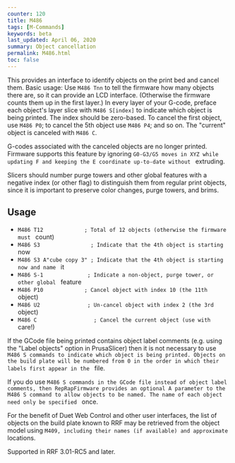 ```yaml
---
counter: 120
title: M486
tags: [M-Commands] 
keywords: beta 
last_updated: April 06, 2020 
summary: Object cancellation 
permalink: M486.html
toc: false 
---
```



This provides an interface to identify objects on the print bed and cancel them. Basic usage: Use `M486 Tnn` to tell the firmware how many objects there are, so it can provide an LCD interface. (Otherwise the firmware counts them up in the first layer.) In every layer of your G-code, preface each object's layer slice with `M486 S[index]` to indicate which object is being printed. The index should be zero-based. To cancel the first object, use `M486 P0`; to cancel the 5th object use `M486 P4`; and so on. The "current" object is canceled with `M486 C`.

G-codes associated with the canceled objects are no longer printed. Firmware supports this feature by ignoring ` G0-G3/G5 moves in XYZ while updating F and keeping the E coordinate up-to-date without  ` extruding.

Slicers should number purge towers and other global features with a negative index (or other flag) to distinguish them from regular print objects, since it is important to preserve color changes, purge towers, and brims.

## Usage

* ` M486 T12             ; Total of 12 objects (otherwise the firmware must  ` count)
* ` M486 S3                ; Indicate that the 4th object is starting  ` now
* ` M486 S3 A"cube copy 3" ; Indicate that the 4th object is starting now and name  ` it
* ` M486 S-1              ; Indicate a non-object, purge tower, or other global  ` feature
* ` M486 P10             ; Cancel object with index 10 (the 11th  ` object)
* ` M486 U2               ; Un-cancel object with index 2 (the 3rd  ` object)
* ` M486 C                  ; Cancel the current object (use with  ` care!)

If the GCode file being printed contains object label comments (e.g. using the "Label objects" option in PrusaSlicer) then it is not necessary to use ` M486 S commands to indicate which object is being printed. Objects on the build plate will be numbered from 0 in the order in which their labels first appear in the  ` file.

If you do use ` M486 S commands in the GCode file instead of object label comments, then RepRapFirmware provides an optional A parameter to the M486 S command to allow objects to be named. The name of each object need only be specified  ` once.

For the benefit of Duet Web Control and other user interfaces, the list of objects on the build plate known to RRF may be retrieved from the object model using ` M409, including their names (if available) and approximate  ` locations.

Supported in RRF 3.01-RC5 and later.

